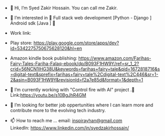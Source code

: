 - 👋 Hi, I’m Syed Zakir Hossain. You can call me Zakir.
- 👀 I’m interested in 💞️ Full stack web development [Python - Django ]  Android sdk [Java ]   💞️                             
- Work link:                                  
- Play store: https://play.google.com/store/apps/dev?id=5342275750675628120&hl=en

-  Amazon kindle book publishing: https://www.amazon.com/Farihas-Fairy-Tales-Fariha-Falaq-ebook/dp/B093F1HW9Y/ref=sr_1_2?crid=56NCN1IHG38U&keywords=farihas+fairy+tale&qid=1672818716&s=digital-text&sprefix=farihas+fairy+tale%2Cdigital-text%2C446&sr=1-2&asin=B093F1HW9Y&revisionId=f2a7e85d&format=1&depth=1
 
- 🌱 I’m currently working with "Control fire with AI" project .💞️ Link:https://youtu.be/s10BgJhR4GM
-  💞️ I’m looking for better job oppertunities where I can learn more and contribute more to the evolving tech industry.  
- 📫 How to reach me ...
         email: inspirayhan@gmail.com                                 
         LinkedIn: https://www.linkedin.com/in/syedzakirhossain/
<!---
SyedZakirHossain/SyedZakirHossain is a ✨ special ✨ repository .
--->

